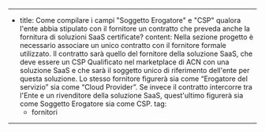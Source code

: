 ---
  - title: Come compilare i campi "Soggetto Erogatore" e "CSP" qualora l'ente abbia stipulato con il fornitore un contratto che preveda anche la fornitura di soluzioni SaaS certificate?
    content: Nella sezione progetto è necessario associare un unico contratto con il fornitore formale utilizzato. Il contratto sarà quello del fornitore della soluzione SaaS, che deve essere un CSP Qualificato nel marketplace di ACN con una soluzione SaaS e che sarà il soggetto unico di riferimento dell'ente per questa soluzione. Lo stesso fornitore figurerà sia come “Erogatore del servizio” sia come “Cloud Provider”. Se invece il contratto intercorre tra l'Ente e un rivenditore della soluzione SaaS, quest'ultimo figurerà sia come Soggetto Erogatore sia come CSP. 
    tag:
      - fornitori
---